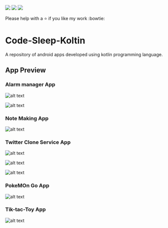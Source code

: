 ![](https://img.shields.io/badge/Made%20with%20%3C3%20in-Kotlin-green.svg)
![](https://img.shields.io/badge/Android%20projects%20with%20-passion-yellowgreen.svg)
![](https://img.shields.io/badge/code--sleep--repeat-%3C3-red.svg)

Please help with a :star: if you like my work :bowtie:

# Code-Sleep-Koltin
A repository of android apps developed using kotlin programming language.

## App Preview
### Alarm manager App
![alt text](https://github.com/ashutoshtiwari13/Code-Sleep-Kotlin/blob/master/ALarmManager2.png)

![alt text](https://github.com/ashutoshtiwari13/Code-Sleep-Kotlin/blob/master/AlarmManger3.png)

### Note Making App
![alt text](https://github.com/ashutoshtiwari13/Code-Sleep-Kotlin/blob/master/NoteApp.png)

### Twitter Clone Service App 
![alt text](https://github.com/ashutoshtiwari13/Code-Sleep-Kotlin/blob/master/TwitterApp1.png)

![alt text](https://github.com/ashutoshtiwari13/Code-Sleep-Kotlin/blob/master/TwitterApp2.png)

![alt text](https://github.com/ashutoshtiwari13/Code-Sleep-Kotlin/blob/master/TwitterApp3.png)

### PokeMOn Go App 
![alt text](https://github.com/ashutoshtiwari13/Code-Sleep-Kotlin/blob/master/pokemon.png)

### Tik-tac-Toy App
![alt text](https://github.com/ashutoshtiwari13/Code-Sleep-Kotlin/blob/master/tiktoy.png)
